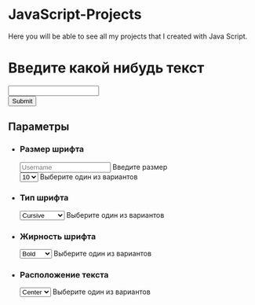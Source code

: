 # JavaScript-Projects
Here you will be able to see all my projects that I created with Java Script.

<!DOCTYPE html>
<html lang="en" dir="ltr">

<head>
  <meta charset="utf-8">
  <title>Text Editor</title>
  <!-- Css -->
  <link rel="stylesheet" href="css/styles.css">

  <!-- bootstrap -->
  <link href="https://cdn.jsdelivr.net/npm/bootstrap@5.2.2/dist/css/bootstrap.min.css" rel="stylesheet" integrity="sha384-Zenh87qX5JnK2Jl0vWa8Ck2rdkQ2Bzep5IDxbcnCeuOxjzrPF/et3URy9Bv1WTRi" crossorigin="anonymous">
  <script src="https://cdn.jsdelivr.net/npm/@popperjs/core@2.11.6/dist/umd/popper.min.js" integrity="sha384-oBqDVmMz9ATKxIep9tiCxS/Z9fNfEXiDAYTujMAeBAsjFuCZSmKbSSUnQlmh/jp3" crossorigin="anonymous"></script>
  <script src="https://cdn.jsdelivr.net/npm/bootstrap@5.2.2/dist/js/bootstrap.min.js" integrity="sha384-IDwe1+LCz02ROU9k972gdyvl+AESN10+x7tBKgc9I5HFtuNz0wWnPclzo6p9vxnk" crossorigin="anonymous"></script>

  <!-- Google fonts -->
  <link rel="preconnect" href="https://fonts.googleapis.com">
  <link rel="preconnect" href="https://fonts.gstatic.com" crossorigin>
  <link href="https://fonts.googleapis.com/css2?family=Montserrat&display=swap" rel="stylesheet">
</head>

<body>

  <div class="row">
    <div class="col-md-8 textInputUser">
      <div class="container">
        <h1 class="mt-5 ms-5 me-5 pt-5">Введите какой нибудь текст</h1>
        <input class="mt-5 ms-5 me-5 pt-5 user-input" type="text" value="" id="text"><br>
        <input class="mt-5 mb-5 ms-5 me-5 btn btn-dark" type="submit" onclick="editText()">
      </div>
    </div>
    <div class="col-md-4 settings">
      <div class="settings">
        <h2 class="mt-4 pt-2 mb-5 ms-4">Параметры</h2>
        <ul class="me-5 pe-5">
          <li>
            <h3 class="pt-2 pb-3">Размер шрифта</h3>
            <div class="row pb-3">
              <div class="col-md-8">
                <div class="form-floating">
                  <input type="text" class="form-control" id="floatingInputGroup1" placeholder="Username">
                  <label for="floatingInputGroup1">Введите размер</label>
                </div>
              </div>
              <div class="col-md-4">
                <div class="form-floating">
                  <select class="form-select" id="floatingSelectGrid">
                    <option selected>10</option>
                    <option value="1">12</option>
                    <option value="2">14</option>
                    <option value="3">16</option>
                    <option value="4">18</option>
                    <option value="5">20</option>
                    <option value="6">24</option>
                    <option value="7">28</option>
                    <option value="8">32</option>
                    <option value="9">34</option>
                    <option value="10">36</option>
                  </select>
                  <label for="floatingSelectGrid">Выберите один из вариантов</label>
                </div>
              </div>
            </div>
          </li>
          <li>
            <h3 class="pt-2 pb-3">Тип шрифта</h3>
            <div class="form-floating pb-3">
              <select class="form-select" id="floatingSelectGrid">
                <option selected>Cursive</option>
                <option value="Fantasy">Fantasy</option>
                <option value="Inherit">Inherit</option>
                <option value="Monospace">Monospace</option>
                <option value="Sans-serif">Sans-serif</option>
                <option value="Serif">Serif</option>
              </select>
              <label for="floatingSelectGrid">Выберите один из вариантов</label>
            </div>
          </li>
          <li>
            <h3 class="pt-2 pb-3">Жирность шрифта</h3>
            <div class="form-floating pb-3">
              <select class="form-select" id="floatingSelectGrid">
                <option selected>Bold</option>
                <option value="Bolder">Bolder</option>
                <option value="Lighter">Lighter</option>
                <option value="Normal">Normal</option>
                <option value="100">100</option>
                <option value="200">200</option>
                <option value="300">300</option>
                <option value="400">400</option>
                <option value="500">500</option>
                <option value="600">600</option>
                <option value="700">700</option>
                <option value="800">800</option>
                <option value="900">900</option>
              </select>
              <label for="floatingSelectGrid">Выберите один из вариантов</label>
            </div>
          </li>
          <li>
            <h3 class="pt-2 pb-3">Расположение текста</h3>
            <div class="form-floating pb-3">
              <select class="form-select" id="floatingSelectGrid">
                <option selected>Center</option>
                <option value="Left">Left</option>
                <option value="Justify">Justify</option>
                <option value="Right">Right</option>
                <option value="Inherit">Inherit</option>
              </select>
              <label for="floatingSelectGrid">Выберите один из вариантов</label>
            </div>
          </li>
        </ul>
      </div>
    </div>
  </div>

  <script src="js/app.js" charset="utf-8"></script>
</body>

</html>
